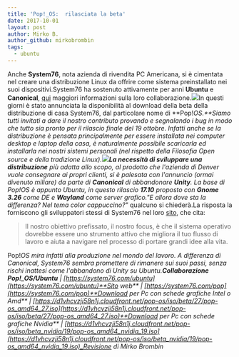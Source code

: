 ```yaml
---
title: 'Pop!_OS:  rilasciata la beta'
date: 2017-10-01
layout: post
author: Mirko B.
author_github: mirkobrombin
tags:
  - ubuntu
---
```

Anche **System76**, nota azienda di rivendita PC Americana, si è cimentata nel creare una distribuzione Linux da offrire come sistema preinstallato nei suoi dispositivi.System76 ha sostenuto attivamente per anni **Ubuntu** e **Canonical**, [qui](https://system76.com/ubuntu) maggiori informazioni sulla loro collaborazione.![](https://linuxhub.it/wordpress/wp-content/uploads/2017/10/pop-os-install-screen.jpg)In questi giorni è stato annunciata la disponibilità al download della beta della distribuzione di casa System76, dal particolare nome di **Pop!_OS.**Siamo tutti invitati a dare il nostro contributo provando e segnalando i bug in modo che tutto sia pronto per il rilascio finale del 19 ottobre. Infatti anche se la distribuzione è pensata principalmente per essere installata nei computer desktop e laptop della casa, è naturalmente possibile scaricarla ed installarla nei nostri sistemi personali (nel rispetto della Filosofia Open source e della tradizione Linux).![](https://linuxhub.it/wordpress/wp-content/uploads/2017/10/pop-os-desktop.jpg)**La necessità di sviluppare una distribuzione** più adatta allo scopo, al prodotto che l'azienda di Denver vuole consegnare ai propri clienti, si è palesata con l'annuncio (ormai divenuto miliare) da parte di **Canonical** di abbandonare **Unity**. La base di Pop!_OS è appunto Ubuntu, in questo rilascio **17.10** proposto con **Gnome 3.26** come DE e **Wayland** come server grafico._"E allora dove sta la differenza? Nel tema color cappuccino?"_ qualcuno si chiederà.La risposta la forniscono gli sviluppatori stessi di System76 nel loro [sito](https://system76.com/pop), che cita:

> Il nostro obiettivo prefissato, il nostro focus, è che il sistema operativo dovrebbe essere uno strumento attivo che migliora il tuo flusso di lavoro e aiuta a navigare nel processo di portare grandi idee alla vita.

Pop!_OS mira infatti alla produzione nel mondo del lavoro. A differenza di Canonical, System76 sembra promettere di rimanere sui suoi passi, senza rischi inattesi come l'abbandono di Unity su Ubuntu.**Collaborazione Pop!_OS/Ubuntu** | [https://system76.com/ubuntu](https://system76.com/ubuntu)**Sito web** | [https://system76.com/pop](https://system76.com/pop)**Download per Pc con schede grafiche Intel o Amd** | [https://d1vhcvzji58n1j.cloudfront.net/pop-os/iso/beta/27/pop-os_amd64_27.iso](https://d1vhcvzji58n1j.cloudfront.net/pop-os/iso/beta/27/pop-os_amd64_27.iso)**Download per Pc con schede grafiche Nvidia** | [https://d1vhcvzji58n1j.cloudfront.net/pop-os/iso/beta_nvidia/19/pop-os_amd64_nvidia_19.iso](https://d1vhcvzji58n1j.cloudfront.net/pop-os/iso/beta_nvidia/19/pop-os_amd64_nvidia_19.iso)_Revisione di Mirko Brombin_